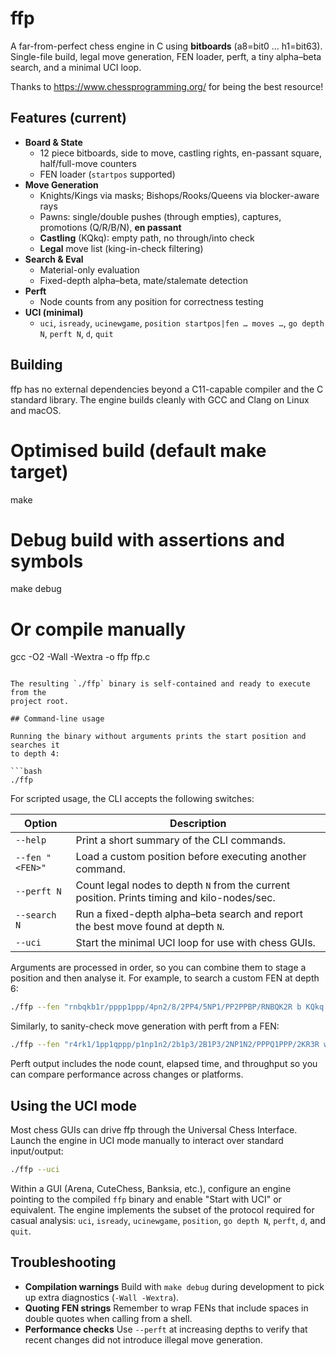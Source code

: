 # ffp

A far-from-perfect chess engine in C using **bitboards** (a8=bit0 … h1=bit63).  
Single-file build, legal move generation, FEN loader, perft, a tiny alpha–beta search, and a minimal UCI loop.

Thanks to https://www.chessprogramming.org/ for being the best resource!

## Features (current)

- **Board & State**
  - 12 piece bitboards, side to move, castling rights, en-passant square, half/full-move counters
  - FEN loader (`startpos` supported)
- **Move Generation**
  - Knights/Kings via masks; Bishops/Rooks/Queens via blocker-aware rays
  - Pawns: single/double pushes (through empties), captures, promotions (Q/R/B/N), **en passant**
  - **Castling** (KQkq): empty path, no through/into check
  - **Legal** move list (king-in-check filtering)
- **Search & Eval**
  - Material-only evaluation
  - Fixed-depth alpha–beta, mate/stalemate detection
- **Perft**
  - Node counts from any position for correctness testing
- **UCI (minimal)**
  - `uci`, `isready`, `ucinewgame`, `position startpos|fen … moves …`, `go depth N`, `perft N`, `d`, `quit`

## Building

ffp has no external dependencies beyond a C11-capable compiler and the C
standard library. The engine builds cleanly with GCC and Clang on Linux and
macOS.

# Optimised build (default make target)
make

# Debug build with assertions and symbols
make debug

# Or compile manually
gcc -O2 -Wall -Wextra -o ffp ffp.c
```

The resulting `./ffp` binary is self-contained and ready to execute from the
project root.

## Command-line usage

Running the binary without arguments prints the start position and searches it
to depth 4:

```bash
./ffp
```

For scripted usage, the CLI accepts the following switches:

| Option | Description |
| ------ | ----------- |
| `--help` | Print a short summary of the CLI commands. |
| `--fen "<FEN>"` | Load a custom position before executing another command. |
| `--perft N` | Count legal nodes to depth `N` from the current position. Prints timing and kilo-nodes/sec. |
| `--search N` | Run a fixed-depth alpha–beta search and report the best move found at depth `N`. |
| `--uci` | Start the minimal UCI loop for use with chess GUIs. |

Arguments are processed in order, so you can combine them to stage a position
and then analyse it. For example, to search a custom FEN at depth 6:

```bash
./ffp --fen "rnbqkb1r/pppp1ppp/4pn2/8/2PP4/5NP1/PP2PPBP/RNBQK2R b KQkq - 4 4" --search 6
```

Similarly, to sanity-check move generation with perft from a FEN:

```bash
./ffp --fen "r4rk1/1pp1qppp/p1np1n2/2b1p3/2B1P3/2NP1N2/PPPQ1PPP/2KR3R w - - 0 1" --perft 4
```

Perft output includes the node count, elapsed time, and throughput so you can
compare performance across changes or platforms.

## Using the UCI mode

Most chess GUIs can drive ffp through the Universal Chess Interface. Launch the
engine in UCI mode manually to interact over standard input/output:

```bash
./ffp --uci
```

Within a GUI (Arena, CuteChess, Banksia, etc.), configure an engine pointing to
the compiled `ffp` binary and enable "Start with UCI" or equivalent. The engine
implements the subset of the protocol required for casual analysis: `uci`,
`isready`, `ucinewgame`, `position`, `go depth N`, `perft`, `d`, and `quit`.

## Troubleshooting

- **Compilation warnings** Build with `make debug` during development to pick
  up extra diagnostics (`-Wall -Wextra`).
- **Quoting FEN strings** Remember to wrap FENs that include spaces in double
  quotes when calling from a shell.
- **Performance checks** Use `--perft` at increasing depths to verify that
  recent changes did not introduce illegal move generation.